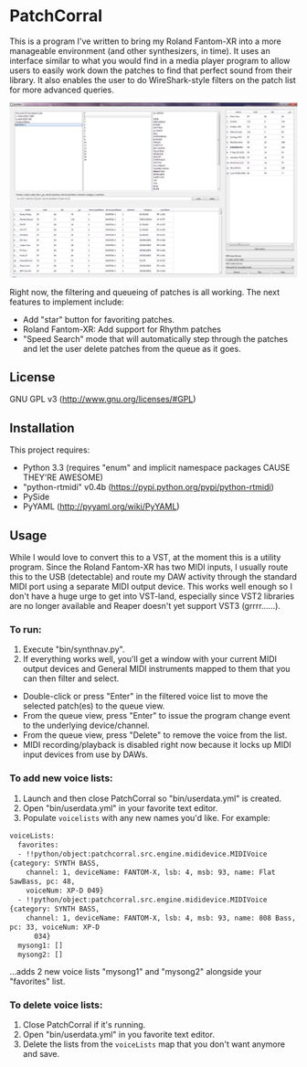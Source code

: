 # PatchCorral
This is a program I've written to bring my Roland Fantom-XR into a more manageable environment (and other synthesizers, in time).  It uses an interface similar to what you would find in a media player program to allow users to easily work down the patches to find that perfect sound from their library.  It also enables the user to do WireShark-style filters on the patch list for more advanced queries.

![PatchCorral Screenshot](./screenshot.png "Screenshot")

Right now, the filtering and queueing of patches is all working.  The next features to implement include:
 - Add "star" button for favoriting patches.
 - Roland Fantom-XR: Add support for Rhythm patches
 - "Speed Search" mode that will automatically step through the patches and let the user delete patches from the queue as it goes.

## License
GNU GPL v3 (http://www.gnu.org/licenses/#GPL)

## Installation
This project requires:
 - Python 3.3 (requires "enum" and implicit namespace packages CAUSE THEY'RE AWESOME)
 - "python-rtmidi" v0.4b (https://pypi.python.org/pypi/python-rtmidi)
 - PySide
 - PyYAML (http://pyyaml.org/wiki/PyYAML)

## Usage
While I would love to convert this to a VST, at the moment this is a utility program.  Since the Roland Fantom-XR has two MIDI inputs, I usually route this to the USB (detectable) and route my DAW activity through the standard MIDI port using a separate MIDI output device.  This works well enough so I don't have a huge urge to get into VST-land, especially since VST2 libraries are no longer available and Reaper doesn't yet support VST3 (grrrr......).

### To run:
1. Execute "bin/synthnav.py".
2. If everything works well, you'll get a window with your current MIDI output devices and General MIDI instruments mapped to them that you can then filter and select.
  * Double-click or press "Enter" in the filtered voice list to move the selected patch(es) to the queue view.
  * From the queue view, press "Enter" to issue the program change event to the underlying device/channel.
  * From the queue view, press "Delete" to remove the voice from the list.
  * MIDI recording/playback is disabled right now because it locks up MIDI input devices from use by DAWs.

### To add new voice lists:
1. Launch and then close PatchCorral so "bin/userdata.yml" is created.
2. Open "bin/userdata.yml" in your favorite text editor.
3. Populate `voicelists` with any new names you'd like.  For example:

```
voiceLists:
  favorites:
  - !!python/object:patchcorral.src.engine.mididevice.MIDIVoice {category: SYNTH BASS,
    channel: 1, deviceName: FANTOM-X, lsb: 4, msb: 93, name: Flat SawBass, pc: 48,
    voiceNum: XP-D 049}
  - !!python/object:patchcorral.src.engine.mididevice.MIDIVoice {category: SYNTH BASS,
    channel: 1, deviceName: FANTOM-X, lsb: 4, msb: 93, name: 808 Bass, pc: 33, voiceNum: XP-D
      034}
  mysong1: []
  mysong2: []
```

   ...adds 2 new voice lists "mysong1" and "mysong2" alongside your "favorites" list.

### To delete voice lists:
1. Close PatchCorral if it's running.
2. Open "bin/userdata.yml" in you favorite text editor.
3. Delete the lists from the `voiceLists` map that you don't want anymore and save.
